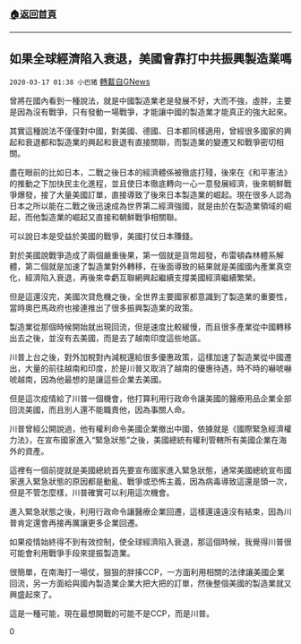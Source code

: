 ###  [:house:返回首頁](https://github.com/ourhimalayas/txt)
---

## 如果全球經濟陷入衰退，美國會靠打中共振興製造業嗎
`2020-03-17 01:38 小巴猪` [轉載自GNews](https://gnews.org/zh-hant/142844/)

曾將在國內看到一種說法，就是中國製造業老是發展不好，大而不強，虛胖，主要是因為沒有戰爭，只有發動一場戰爭，才能讓中國的製造業才能真正的強大起來。

其實這種說法不僅僅對中國，對美國、德國、日本都同樣適用，曾經很多國家的興起和衰退都和製造業的興起和衰退有直接關聯，而製造業的變遷又和戰爭密切相關。

盡在眼前的比如日本，二戰之後日本的經濟體係被徹底打殘，後來在《和平憲法》的推動之下加快民主化進程，並且使日本徹底轉向一心一意發展經濟，後來朝鮮戰爭爆發，接了大量美國訂單，直接導致了後來日本製造業的崛起。現在很多人認為日本之所以能在二戰之後迅速成為世界第二經濟強國，就是由於在製造業領域的崛起，而他製造業的崛起又直接和朝鮮戰爭相關聯。

可以說日本是受益於美國的戰爭，美國打仗日本賺錢。

對於美國說戰爭造成了兩個嚴重後果，第一個就是貨幣超發，布雷頓森林體系解體，第二個就是加速了製造業對外轉移，在後面導致的結果就是美國國內產業真空化，經濟陷入衰退，再後來幸虧互聯網興起繼續支撐美國經濟繼續繁榮。

但是這還沒完，美國次貸危機之後，全世界主要國家都意識到了製造業的重要性，當時奧巴馬政府也接連推出了很多振興製造業的政策。

製造業從那個時候開始就出現回流，但是速度比較緩慢，而且很多產業從中國轉移出去之後，並沒有去美國，而是去了越南印度這些地區。

川普上台之後，對外加稅對內減稅還給很多優惠政策，這樣加速了製造業從中國遷出，大量的前往越南和印度，於是川普又取消了越南的優惠待遇，時不時的嚇唬嚇唬越南，因為他最想的是讓這些企業去美國。

但是這次疫情給了川普一個機會，他打算利用行政命令讓美國的醫療用品企業全部回流美國，而且別人還不能職責他，因為事關人命。

川普曾經公開說過，他有權利命令美國企業撤出中國，依據就是《國際緊急經濟權力法》，在宣布國家進入“緊急狀態”之後，美國總統有權利管轄所有美國企業在海外的資產。

這裡有一個前提就是美國總統首先要宣布國家進入緊急狀態，通常美國總統宣布國家進入緊急狀態的原因都是動亂、戰爭或恐怖主義，因為病毒導致這還是頭一次，但是不管怎麼樣，川普確實可以利用這次機會。

進入緊急狀態之後，利用行政命令讓醫療企業回遷，這樣還遠遠沒有結束，因為川普肯定還會再接再厲讓更多企業回遷。

如果疫情始終得不到有效控制，使全球經濟陷入衰退，那這個時候，我覺得川普很可能會利用戰爭手段來提振製造業。

很簡單，在南海打一場仗，狠狠的胖揍CCP，一方面利用相關的法律讓美國企業回流，另一方面給與國內製造業企業大把大把的訂單，然後整個美國的製造業就又興盛起來了。

這是一種可能，現在最想開戰的可能不是CCP，而是川普。

0
